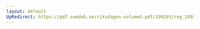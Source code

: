 ```yaml
---
layout: default
UpRedirect: https://pdf.swedeb.se/riksdagen-volumeG-pdf/199293/reg_199293/reg_199293_0467.pdf
---
```

